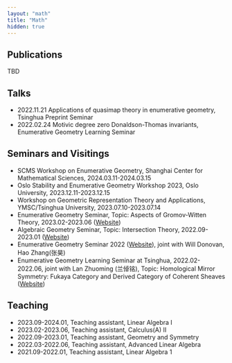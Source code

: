 ```yaml
---
layout: "math"
title: "Math"
hidden: true
---
```



## Publications
TBD

## Talks
- 2022.11.21 Applications of quasimap theory in enumerative geometry, Tsinghua Preprint Seminar
- 2022.02.24 Motivic degree zero Donaldson-Thomas invariants, Enumerative Geometry Learning Seminar

## Seminars and Visitings
- SCMS Workshop on Enumerative Geometry, Shanghai Center for Mathematical Sciences, 2024.03.11-2024.03.15
- Oslo Stability and Enumerative Geometry Workshop 2023, Oslo University, 2023.12.11-2023.12.15
- Workshop on Geometric Representation Theory and Applications, YMSC/Tsinghua University, 2023.07.10-2023.07.14
- Enumerative Geometry Seminar, Topic: Aspects of Gromov-Witten Theory, 2023.02-2023.06 ([Website](./post/enumerative_geometry_seminar_2023_spring/))
- Algebraic Geometry Seminar, Topic: Intersection Theory, 2022.09-2023.01 ([Website](./post/algebraic_geometry_seminar_2022_fall/))
- Enumerative Geometry Seminar 2022 ([Website](https://yau-msc-events.github.io/seminars.html)), joint with Will Donovan, Hao Zhang(张昊)
- Enumerative Geometry Learning Seminar at Tsinghua, 2022.02-2022.06, joint with Lan Zhuoming (兰倬铭), Topic: Homological Mirror Symmetry: Fukaya Category and Derived Category of Coherent Sheaves ([Website](./post/enumerative_geometry_seminar_2022/))

## Teaching
- 2023.09-2024.01, Teaching assistant, Linear Algebra I
- 2023.02-2023.06, Teaching assistant, Calculus(A) II
- 2022.09-2023.01, Teaching assistant, Geometry and Symmetry
- 2022.03-2022.06, Teaching assistant, Advanced Linear Algebra
- 2021.09-2022.01, Teaching assistant, Linear Algebra 1
